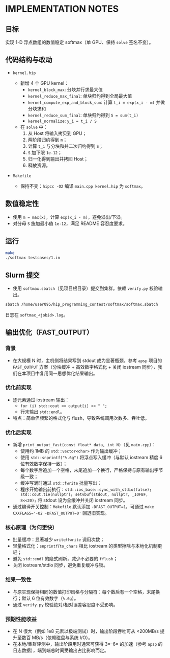 # IMPLEMENTATION NOTES

## 目标
实现 1-D 浮点数组的数值稳定 softmax（单 GPU、保持 `solve` 签名不变）。

## 代码结构与改动

- `kernel.hip`
  - 新增 4 个 GPU kernel：
    - `kernel_block_max`: 分块并行求最大值
    - `kernel_reduce_max_final`: 单块归约得到全局最大值
    - `kernel_compute_exp_and_block_sum`: 计算 `t_i = exp(x_i - m)` 并做分块求和
    - `kernel_reduce_sum_final`: 单块归约得到 `S = sum(t_i)`
    - `kernel_normalize`: `y_i = t_i / S`
  - 在 `solve` 中：
    1) 从 Host 将输入拷贝到 GPU；
    2) 两阶段归约得到 `m`；
    3) 计算 `t_i` 与分块和并二次归约得到 `S`；
    4) `S` 加下限 `1e-12`；
    5) 归一化得到输出并拷回 Host；
    6) 释放资源。

- `Makefile`
  - 保持不变：`hipcc -O2` 编译 `main.cpp kernel.hip` 为 `softmax`。

## 数值稳定性

- 使用 `m = max(x)`，计算 `exp(x_i - m)`，避免溢出/下溢。
- 对分母 `S` 施加最小值 `1e-12`，满足 README 容忍度要求。

## 运行

```bash
make
./softmax testcases/1.in
```

## Slurm 提交

- 使用 `softmax.sbatch`（见项目根目录）提交到集群。依赖 `verify.py` 校验输出。

```bash
sbatch /home/user095/hip_programming_contest/softmax/softmax.sbatch
```

日志在 `softmax_<jobid>.log`。


## 输出优化（FAST_OUTPUT）

### 背景
- 在大规模 N 时，主机侧将结果写到 stdout 成为显著瓶颈。参考 `apsp` 项目的 `FAST_OUTPUT` 方案（分块缓冲 + 高效数字格式化 + 关闭 iostream 同步），我们在本项目中复用同一思想优化结果输出。

### 优化前实现
- 逐元素通过 iostream 输出：
  - `for (i) std::cout << output[i] << " ";`
  - 行末输出 `std::endl`。
- 特点：简单但频繁的格式化与 flush，导致系统调用次数多、吞吐低。

### 优化后实现
- 新增 `print_output_fast(const float* data, int N)`（见 `main.cpp`）：
  - 使用约 1MB 的 `std::vector<char>` 作为输出缓冲；
  - 使用 `std::snprintf("%.6g")` 将浮点写入缓冲（与默认 iostream 精度 6 位有效数字保持一致）；
  - 每个数字后追加一个空格，末尾追加一个换行，严格保持与原有输出字节级一致；
  - 缓冲写满时通过 `std::fwrite` 批量写出；
  - 程序开始输出前执行：`std::ios_base::sync_with_stdio(false); std::cout.tie(nullptr); setvbuf(stdout, nullptr, _IOFBF, 8<<20);` 将 stdout 设为全缓冲并关闭 iostream 同步。
- 通过编译开关控制：`Makefile` 默认添加 `-DFAST_OUTPUT=1`，可通过 `make CXXFLAGS='-O2 -DFAST_OUTPUT=0'` 回退旧实现。

### 核心原理（为何更快）
- 批量缓冲：显著减少 `write`/`fwrite` 调用次数；
- 轻量格式化：`snprintf`/`to_chars` 相比 iostream 的类型擦除与本地化机制更轻；
- 避免 `std::endl` 的隐式刷新，减少不必要的 `fflush`；
- 关闭 iostream/stdio 同步，避免重复缓冲与锁。

### 结果一致性
- 与原实现保持相同的数值打印风格与分隔符：每个数后有一个空格，末尾换行；默认 6 位有效数字（`%.6g`）。
- 通过 `verify.py` 校验绝对/相对误差容忍度不受影响。

### 预期性能收益
- 在 N 很大（例如 1e8 元素以极端测试）时，输出阶段吞吐可从 <200MB/s 提升至数百 MB/s（依赖磁盘与系统 I/O）。
- 在本地/集群评测中，输出阶段用时通常可获得 3×–6× 的加速（参考 `apsp` 的日志数据），端到端总时间受输出占比影响而定。


